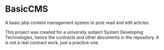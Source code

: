 # BasicCMS
A basic php content management system to post read and edit articles. 

This project was created for a university subject System Developing Technologies, hence the contracts and other documents in the repository. It is not a real contract work, just a practice one. 
